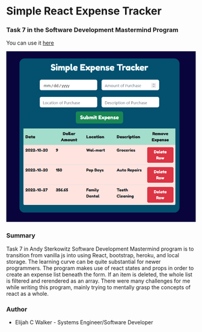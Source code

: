 # Simple React Expense Tracker

### Task 7 in the Software Development Mastermind Program

You can use it [here](https://elijahcw-git.github.io/expense-tracker/)

![Expense Tracker](./src/img/expensetrackerTN.png)

### Summary

Task 7 in Andy Sterkowitz Software Development Mastermind program is to transition from vanilla js into using React, bootstrap, heroku, and local storage. The learning curve can be quite substantial for newer programmers. The program makes use of react states and props in order to create an expense list beneath the form. If an item is deleted, the whole list is filtered and rerendered as an array. There were many challenges for me while writing this program, mainly trying to mentally grasp the concepts of react as a whole. 

### Author

* Elijah C Walker - Systems Engineer/Software Developer